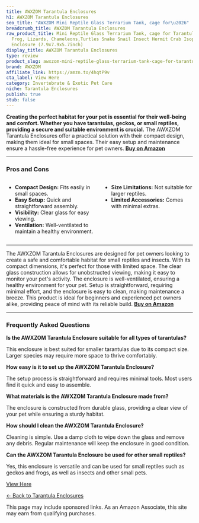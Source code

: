 ```yaml
---
title: AWXZOM Tarantula Enclosures
h1: AWXZOM Tarantula Enclosures
seo_title: "AWXZOM Mini Reptile Glass Terrarium Tank, cage for\u2026"
breadcrumb_title: AWXZOM Tarantula Enclosures
raw_product_title: Mini Reptile Glass Terrarium Tank, cage for Tarantula Sling Geckos,
  Frog, Lizards, Chameleons,Turtles Snake Snail Insect Hermit Crab Isopods Reptiles
  Enclosure (7.9x7.9x5.7inch)
display_title: AWXZOM Tarantula Enclosures
type: review
product_slug: awxzom-mini-reptile-glass-terrarium-tank-cage-for-tarantula-sling-gecko-3f878626
brand: AWXZOM
affiliate_link: https://amzn.to/4hqtP9v
cta_label: View Here
category: Invertebrate & Exotic Pet Care
niche: Tarantula Enclosures
publish: true
stub: false
---
```


<div id="intro" class="full-width">
  <p><strong>Creating the perfect habitat for your pet is essential for their well-being and comfort. Whether you have tarantulas, geckos, or small reptiles, providing a secure and suitable environment is crucial.</strong> The AWXZOM Tarantula Enclosures offer a practical solution with their compact design, making them ideal for small spaces. Their easy setup and maintenance ensure a hassle-free experience for pet owners. <a href="https://amzn.to/4hqtP9v" rel="nofollow sponsored noopener" target="_blank"><strong>Buy on Amazon</strong></a></p>
</div>

<hr />
<h3 id="pros-cons">Pros and Cons</h3>
<div class="pc-grid" style="display:grid;grid-template-columns:1fr 1fr;gap:16px;">
  <ul>
    <li><strong>Compact Design:</strong> Fits easily in small spaces.</li>
    <li><strong>Easy Setup:</strong> Quick and straightforward assembly.</li>
    <li><strong>Visibility:</strong> Clear glass for easy viewing.</li>
    <li><strong>Ventilation:</strong> Well-ventilated to maintain a healthy environment.</li>
  </ul>
  <ul>
    <li><strong>Size Limitations:</strong> Not suitable for larger reptiles.</li>
    <li><strong>Limited Accessories:</strong> Comes with minimal extras.</li>
  </ul>
</div>
<hr />

<div class="full-width">
  <p>The AWXZOM Tarantula Enclosures are designed for pet owners looking to create a safe and comfortable habitat for small reptiles and insects. With its compact dimensions, it's perfect for those with limited space. The clear glass construction allows for unobstructed viewing, making it easy to monitor your pet's activity. The enclosure is well-ventilated, ensuring a healthy environment for your pet. Setup is straightforward, requiring minimal effort, and the enclosure is easy to clean, making maintenance a breeze. This product is ideal for beginners and experienced pet owners alike, providing peace of mind with its reliable build. <a href="https://amzn.to/4hqtP9v" rel="nofollow sponsored noopener" target="_blank"><strong>Buy on Amazon</strong></a></p>
</div>

<hr />
<h3 id="faqs">Frequently Asked Questions</h3>

<p><strong>Is the AWXZOM Tarantula Enclosure suitable for all types of tarantulas?</strong></p>
<p>This enclosure is best suited for smaller tarantulas due to its compact size. Larger species may require more space to thrive comfortably.</p>

<p><strong>How easy is it to set up the AWXZOM Tarantula Enclosure?</strong></p>
<p>The setup process is straightforward and requires minimal tools. Most users find it quick and easy to assemble.</p>

<p><strong>What materials is the AWXZOM Tarantula Enclosure made from?</strong></p>
<p>The enclosure is constructed from durable glass, providing a clear view of your pet while ensuring a sturdy habitat.</p>

<p><strong>How should I clean the AWXZOM Tarantula Enclosure?</strong></p>
<p>Cleaning is simple. Use a damp cloth to wipe down the glass and remove any debris. Regular maintenance will keep the enclosure in good condition.</p>

<p><strong>Can the AWXZOM Tarantula Enclosure be used for other small reptiles?</strong></p>
<p>Yes, this enclosure is versatile and can be used for small reptiles such as geckos and frogs, as well as insects and other small pets.</p>
<p><a class="btn" href="https://amzn.to/4hqtP9v" target="_blank" rel="nofollow sponsored noopener">View Here</a></p>
<p><a href="/roundups/invertebrate-exotic-pet-care/tarantula-enclosures/">← Back to Tarantula Enclosures</a></p>
<aside class="disclosure">This page may include sponsored links. As an Amazon Associate, this site may earn from qualifying purchases.</aside>
